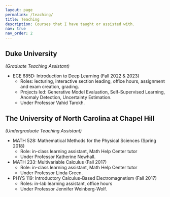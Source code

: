 ```yaml
---
layout: page
permalink: /teaching/
title: Teaching
description: Courses that I have taught or assisted with.
nav: true
nav_order: 2
---
```


## Duke University

*(Graduate Teaching Assistant)*

- ECE 685D: Introduction to Deep Learning (Fall 2022 & 2023)
  - Roles: lecturing, interactive section leading, office hours, assignment and exam creation, grading.
  - Projects led: Generative Model Evaluation, Self-Supervised Learning, Anomaly Detection, Uncertainty Estimation.
  - Under Professor Vahid Tarokh.

## The University of North Carolina at Chapel Hill
*(Undergraduate Teaching Assistant)*

- MATH 528: Mathematical Methods for the Physical Sciences (Spring 2018)
  - Role: in-class learning assistant, Math Help Center tutor
  - Under Professor Katherine Newhall.
- MATH 233: Multivariable Calculus (Fall 2017)
  - Role: in-class learning assistant, Math Help Center tutor
  - Under Professor Linda Green.
- PHYS 119: Introductory Calculus-Based Electromagnetism (Fall 2017)
  - Roles: in-lab learning assistant, office hours
  - Under Professor Jennifer Weinberg-Wolf.
